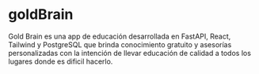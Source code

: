 # goldBrain
Gold Brain es una app de educación desarrollada en FastAPI, React, Tailwind y PostgreSQL que brinda conocimiento gratuito y asesorías personalizadas con la intención de llevar educación de calidad a todos los lugares donde es dificil hacerlo.
